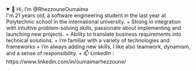 <details open>
<summary>👋 Hi, I’m @RhezzouneOumaima</summary>
I'm 21 years old, a software engineering student in the last year at Polytechnic school in the international university.
+ Strong in integration with intuitive problem-solving skills, passionate about implementing and launching new projects. 
+ Ability to translate business requirements into technical solutions.
+ I’m familiar with a variety of technologies and frameworks
+ I’m always adding new skills, I like also teamwork, dynamism, and a sense of responsibility.
+ 📫 LinkedIn : https://www.linkedin.com/in/oumaimarhezzoune/
</details>


<!---
RhezzouneOumaima/RhezzouneOumaima is a ✨ special ✨ repository because its `README.md` (this file) appears on your GitHub profile.
You can click the Preview link to take a look at your changes.
--->
